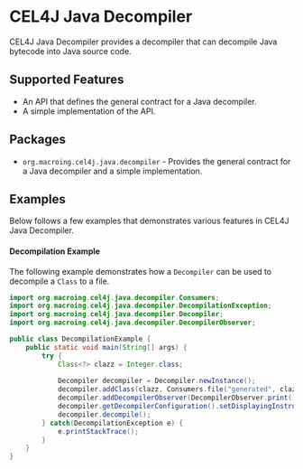 CEL4J Java Decompiler
=====================
CEL4J Java Decompiler provides a decompiler that can decompile Java bytecode into Java source code.

Supported Features
------------------
* An API that defines the general contract for a Java decompiler.
* A simple implementation of the API.

Packages
--------
* `org.macroing.cel4j.java.decompiler` - Provides the general contract for a Java decompiler and a simple implementation.

Examples
--------
Below follows a few examples that demonstrates various features in CEL4J Java Decompiler.

#### Decompilation Example
The following example demonstrates how a `Decompiler` can be used to decompile a `Class` to a file.

```java
import org.macroing.cel4j.java.decompiler.Consumers;
import org.macroing.cel4j.java.decompiler.DecompilationException;
import org.macroing.cel4j.java.decompiler.Decompiler;
import org.macroing.cel4j.java.decompiler.DecompilerObserver;

public class DecompilationExample {
    public static void main(String[] args) {
        try {
            Class<?> clazz = Integer.class;
            
            Decompiler decompiler = Decompiler.newInstance();
            decompiler.addClass(clazz, Consumers.file("generated", clazz));
            decompiler.addDecompilerObserver(DecompilerObserver.print());
            decompiler.getDecompilerConfiguration().setDisplayingInstructions(true);
            decompiler.decompile();
        } catch(DecompilationException e) {
            e.printStackTrace();
        }
    }
}
```